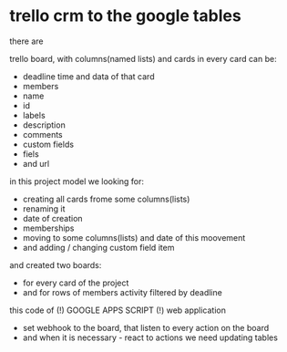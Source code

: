 # trello crm to the google tables 

there are

trello board, with columns(named lists) and cards
in every card can be: 
- deadline time and data of that card
- members
- name
- id
- labels
- description
- comments
- custom fields
- fiels
- and url

in this project model we looking for:
- creating all cards frome some columns(lists)
- renaming it
- date of creation
- memberships
- moving to some columns(lists) and date of this moovement
- and adding / changing custom field item

and created two boards:
- for every card of the project
- and for rows of members activity filtered by deadline

this code of (!) GOOGLE APPS SCRIPT (!) web application 
- set webhook to the board, that listen to every action on the board
- and when it is necessary - react to actions we need updating tables
